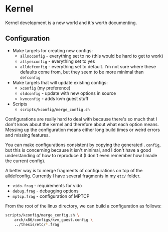 Kernel
======

Kernel development is a new world and it's worth documenting.

Configuration
-------------

- Make targets for creating new configs:
  - `allnoconfig` - everything set to no (this would be hard to get to work)
  - `allyesconfig` - everything set to yes
  - `alldefconfig` - everything set to default. I'm not sure where these
    defaults come from, but they seem to be more minimal than `defconfig`
- Make targets that will update existing configs:
  - `xconfig` (my preference)
  - `oldconfig` - update with new options in source
  - `kvmconfig` - adds kvm guest stuff
- Scripts
  - `scripts/kconfig/merge_config.sh`

Configurations are really hard to deal with because there's so much that I don't
know about the kernel and therefore about what each option means. Messing up the
configuration means either long build times or weird errors and missing
features.

You can make configurations consistent by copying the generated `.config`, but
this is concerning because it isn't minimal, and I don't have a good
understanding of how to reproduce it (I don't even remember how I made the
current config).

A better way is to merge fragments of configurations on top of the alldefconfig.
Currently I have several fragments in my `etc/` folder.

- `vido.frag` - requirements for vido
- `debug.frag` - debugging options
- `mptcp.frag` - configuration of MPTCP

From the root of the linux directory, we can build a configuration as follows:

```bash
scripts/kconfig/merge_config.sh \
    arch/x86/configs/kvm_guest.config \
    ../thesis/etc/*.frag
```
